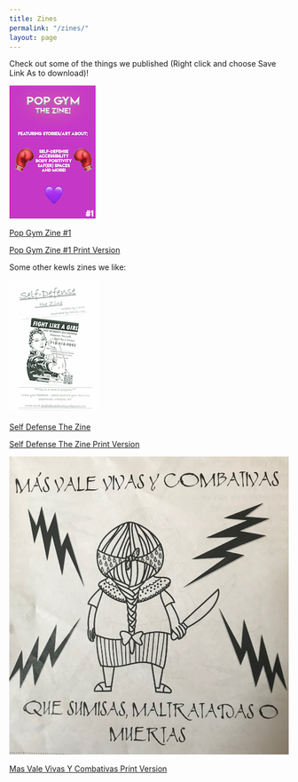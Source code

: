 ```yaml
---
title: Zines
permalink: "/zines/"
layout: page
---
```


Check out some of the things we published (Right click and choose Save Link As to download)!

![Pop Gym Zine 1](/assets/zine.png)

[Pop Gym Zine #1](../assets/zinesit.pdf "Pop Gym Zine #1")

[Pop Gym Zine #1 Print Version](../assets/zineprint.pdf "Pop Gym Zine #1 for Print")

Some other kewls zines we like:

![Self Defense The Zine](/assets/wsdzine.png)

[Self Defense The Zine](https://ln.sync.com/dl/608a08ff0/wj8zdimj-byf3dk7v-m7umfuk8-kt458kiw "Self Defense Zine")

[Self Defense The Zine Print Version](../assets/WSDZine.pdf "Self Defense Zine for Print")

![Mas Vale Vivas Y Combativas](/assets/fanzineaf.JPG)

[Mas Vale Vivas Y Combativas Print Version](../assets/FanzineAF.pdf "Mas Vale Vivas Y Combativas Print Version")
